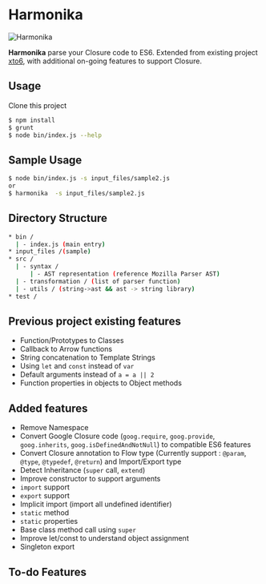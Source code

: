 # Harmonika

![Harmonika](https://dl.dropboxusercontent.com/u/9834816/harmonika.png)

**Harmonika** parse your Closure code to ES6. Extended from existing project [xto6](https://github.com/mohebifar/xto6), with additional on-going features to support Closure.

## Usage
Clone this project

```bash
$ npm install
$ grunt
$ node bin/index.js --help
```

## Sample Usage
```bash
$ node bin/index.js -s input_files/sample2.js
or
$ harmonika  -s input_files/sample2.js
```

## Directory Structure
```bash
* bin /
  | - index.js (main entry)
* input_files /(sample)
* src /
  | - syntax /
      | - AST representation (reference Mozilla Parser AST)
  | - transformation / (list of parser function)
  | - utils / (string->ast && ast -> string library)
* test /
```

## Previous project existing features
* Function/Prototypes to Classes
* Callback to Arrow functions
* String concatenation to Template Strings
* Using `let` and `const` instead of `var`
* Default arguments instead of `a = a || 2`
* Function properties in objects to Object methods

## Added features
- Remove Namespace
- Convert Google Closure code (`goog.require`, `goog.provide`, `goog.inherits`, `goog.isDefinedAndNotNull`) to compatible ES6 features
- Convert Closure annotation to Flow type (Currently support : `@param`, `@type`, `@typedef`, `@return`) and Import/Export type
- Detect Inheritance (`super` call, `extend`)
- Improve constructor to support arguments
- `import` support
- `export` support
- Implicit import (import all undefined identifier)
- `static` method
- `static` properties
- Base class method call using `super`
- Improve let/const to understand object assignment
- Singleton export
 
## To-do Features
